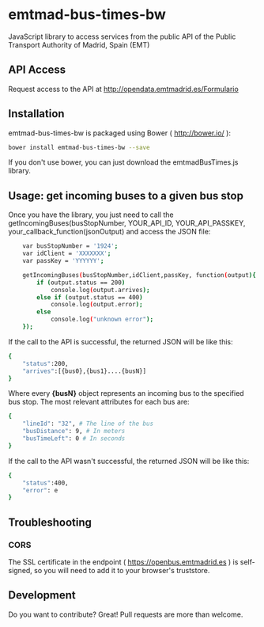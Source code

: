 # emtmad-bus-times-bw

JavaScript library to access services from the public API of the Public Transport Authority of Madrid, Spain (EMT)

## API Access

Request access to the API at http://opendata.emtmadrid.es/Formulario

## Installation
emtmad-bus-times-bw is packaged using Bower ( http://bower.io/ ):

```sh
bower install emtmad-bus-times-bw --save
```

If you don't use bower, you can just download the emtmadBusTimes.js library.

## Usage: get incoming buses to a given bus stop

Once you have the library, you just need to call the getIncomingBuses(busStopNumber, YOUR_API_ID, YOUR_API_PASSKEY, your_callback_function(jsonOutput) and access the JSON file:

```sh
	var busStopNumber = '1924';
	var idClient = 'XXXXXXX';
	var passKey = 'YYYYYY';

	getIncomingBuses(busStopNumber,idClient,passKey, function(output){
        if (output.status == 200)
            console.log(output.arrives);
        else if (output.status == 400)
            console.log(output.error);
        else
            console.log("unknown error");
    });
```

If the call to the API is successful, the returned JSON will be like this:

```sh
{
    "status":200,
    "arrives":[{bus0},{bus1}....{busN}]
}
```

Where every **{busN}** object represents an incoming bus to the specified bus stop. The most relevant attributes for each bus are:

```sh
{
    "lineId": "32", # The line of the bus
    "busDistance": 9, # In meters
    "busTimeLeft": 0 # In seconds
}
```


If the call to the API wasn't successful, the returned JSON will be like this:

```sh
{
    "status":400,
    "error": e
}
```

## Troubleshooting

### CORS

The SSL certificate in the endpoint ( https://openbus.emtmadrid.es ) is self-signed, so you will need to add it to your browser's truststore.

## Development

Do you want to contribute? Great! Pull requests are more than welcome. 
